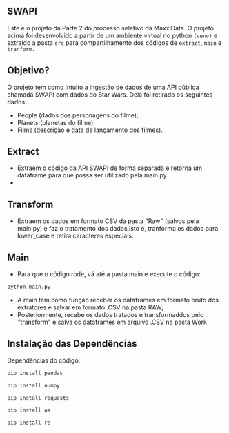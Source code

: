 ## SWAPI 
Este é o projeto da Parte 2 do processo seletivo da MaxxiData. O projeto acima foi desenvolvido a partir de um ambiente virtual no python `(venv)` e extraído a pasta `src` para compartilhamento dos códigos de `extract`, `main` e `tranform.`

## Objetivo?
O projeto tem como intuito a ingestão de dados de uma API pública chamada SWAPI com dados do Star Wars. Dela foi retirado os seguintes dados:
* People (dados dos personagens do filme);
* Planets (planetas do filme);
* Films (descrição e data de lançamento dos filmes).

## Extract
*  Extraem o código da API SWAPI de forma separada e retorna um dataframe para que possa ser utilizado pela main.py.
*  
## Transform
* Extraem os dados em formato CSV da pasta "Raw" (salvos pela main.py) e faz o tratamento dos dados,isto é, tranforma os dados para lower_case e retira caracteres especiais.

## Main
* Para que o código rode, vá até a pasta main e execute o código:
  
```bash
python main.py
```
* A main tem como função receber os dataframes em formato bruto dos extratores e salvar em formato .CSV na pasta RAW;
* Posteriormente, recebe os dados tratados e transformaddos pelo "transform" e salva os dataframes em arquivo .CSV na pasta Work


## Instalação das Dependências
Dependências do código:

```bash
pip install pandas
```
```bash
pip install numpy
```
```bash
pip install requests
```
```bash
pip install os
```
```bash
pip install re
```
